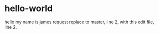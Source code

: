# hello-world
hello my name is james
request replace to master, line 2, with this edit file, line 2.
